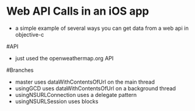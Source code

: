 # Web API Calls in an iOS app

- a simple example of several ways you can get data from a web api in objective-c

#API
- just used the openweathermap.org API

#Branches

- master uses dataWithContentsOfUrl on the main thread
- usingGCD uses dataWithContentsOfUrl on a background thread
- usingNSURLConnection uses a delegate pattern
- usingNSURLSession uses blocks 
